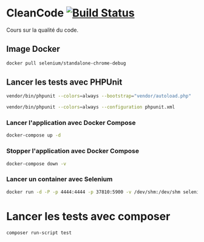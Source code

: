# CleanCode [![Build Status](https://travis-ci.org/ipssiecole/cleancode.svg?branch=master)](https://travis-ci.org/ipssiecole/cleancode)

Cours sur la qualité du code. 

## Image Docker

```sh
docker pull selenium/standalone-chrome-debug
```

## Lancer les tests avec PHPUnit

```sh
vendor/bin/phpunit --colors=always --bootstrap="vendor/autoload.php"
```

```sh
vendor/bin/phpunit --colors=always --configuration phpunit.xml
```

### Lancer l'application avec Docker Compose

```sh
docker-compose up -d
```

### Stopper l'application avec Docker Compose

```sh
docker-compose down -v
```

### Lancer un container avec Selenium
```sh
docker run -d -P -p 4444:4444 -p 37810:5900 -v /dev/shm:/dev/shm selenium/standalone-chrome-debug
```

# Lancer les tests avec composer

```sh
composer run-script test
```
